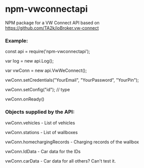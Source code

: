 # npm-vwconnectapi
NPM package for a VW Connect API based on https://github.com/TA2k/ioBroker.vw-connect


### Example:

const api = require('npm-vwconnectapi');

var log = new api.Log();

var vwConn = new api.VwWeConnect();

vwConn.setCredentials("YourEmail", "YourPassword", "YourPin");

vwConn.setConfig("id"); // type

vwConn.onReady()


### Objects supplied by the API:

vwConn.vehicles - List of vehicles

vwConn.stations - List of wallboxes

vwConn.homechargingRecords - Charging records of the wallbox

vwConn.IdData - Car data for the IDs

vwConn.carData - Car data for all others? Can't test it.
